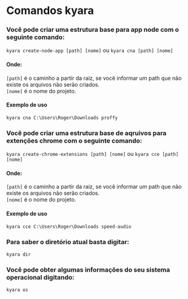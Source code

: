 # Comandos kyara

### Você pode criar uma estrutura base para app node com o seguinte comando:
`kyara create-node-app [path] [nome]` ou `kyara cna [path] [nome]` <br>

#### Onde:
`[path]` é o caminho a partir da raiz, se você informar um path que não existe os arquivos não serão criados. <br>
`[nome]` é o nome do projeto. <br>

#### Exemplo de uso

`kyara cna C:\Users\Roger\Downloads proffy` <br>

### Você pode criar uma estrutura base de aqruivos para extenções chrome com o seguinte comando:
`kyara create-chrome-extensions [path] [nome]` ou `kyara cce [path] [nome]` <br>

#### Onde:
`[path]` é o caminho a partir da raiz, se você informar um path que não existe os arquivos não serão criados. <br>
`[nome]` é o nome do projeto. <br>

#### Exemplo de uso

`kyara cce C:\Users\Roger\Downloads speed-audio` <br>

### Para saber o diretório atual basta digitar:
`kyara dir`

### Você pode obter algumas informações do seu sistema operacional digitando:
`kyara os`
